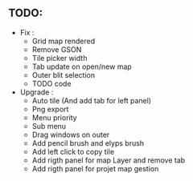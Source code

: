 TODO:
-
- Fix :
    - Grid map rendered
    - Remove GSON
    - Tile picker width
    - Tab update on open/new map
    - Outer blit selection
    - TODO code
- Upgrade :
    - Auto tile (And add tab for left panel)
    - Png export
    - Menu priority
    - Sub menu
    - Drag windows on outer
    - Add pencil brush and elyps brush
    - Add left click to copy tile
    - Add rigth panel for map Layer and remove tab
    - Add rigth panel for projet map gestion